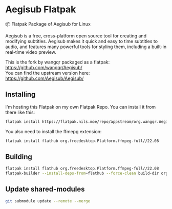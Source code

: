 # Aegisub Flatpak

📦 Flatpak Package of Aegisub for Linux

Aegisub is a free, cross-platform open source tool for creating and modifying subtitles. Aegisub makes it quick and easy to time subtitles to audio, and features many powerful tools for styling them, including a built-in real-time video preview.

This is the fork by wangqr packaged as a flatpak: <https://github.com/wangqr/Aegisub/>  
You can find the upstream version here: <https://github.com/Aegisub/Aegisub/>

## Installing

I'm hosting this Flatpak on my own Flatpak Repo. You can install it from there like this:

```bash
flatpak install https://flatpak.nils.moe/repo/appstream/org.wangqr.Aegisub.flatpakref
```

You also need to install the ffmepg extension:

```bash
flatpak install flathub org.freedesktop.Platform.ffmpeg-full//22.08
```

## Building

```bash
flatpak install flathub org.freedesktop.Platform.ffmpeg-full//22.08
flatpak-builder --install-deps-from=flathub --force-clean build-dir org.wangqr.Aegisub.yml
```

## Update shared-modules

```bash
git submodule update --remote --merge
```
